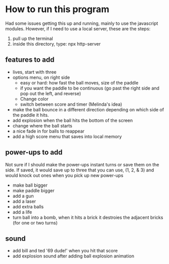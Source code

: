 # How to run this program
Had some issues getting this up and running, mainly to use the javascript modules. 
However, if I need to use a local server, these are the steps: 
1. pull up the terminal
2. inside this directory, type: npx http-server

## features to add
- lives, start with three
- options menu, on right side
    - easy or hard: how fast the ball moves, size of the paddle
    - if you want the paddle to be continuous (go past the right side and pop out the left, and reverse)
    - Change color
    - switch between score and timer (Melinda's idea)
- make the ball bounce in a different direction depending on which side of the paddle it hits. 
- add explosion when the ball hits the bottom of the screen
- change where the ball starts
- a nice fade in for balls to reappear
- add a high score menu that saves into local memory


## power-ups to add
Not sure if I should make the power-ups instant turns or save them on the side. If saved, it would save up to three that you can use, (1, 2, & 3) and would knock out ones when you pick up new power-ups 
- make ball bigger
- make paddle bigger
- add a gun
- add a laser
- add extra balls
- add a life
- turn ball into a bomb, when it hits a brick it destroies the adjacent bricks (for one or two turns)


## sound
- add bill and ted '69 dude!' when you hit that score
- add explosion sound after adding ball explosion animation
